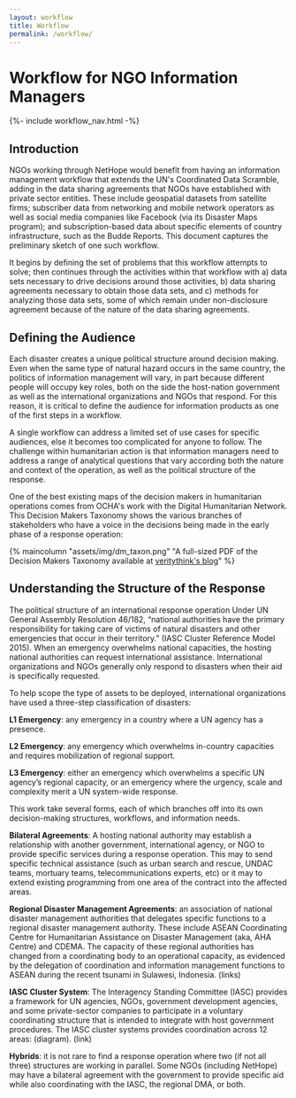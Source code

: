 ```yaml
---
layout: workflow
title: Workflow
permalink: /workflow/
---
```


# Workflow for NGO Information Managers
{%- include workflow_nav.html -%}

## Introduction

NGOs working through NetHope would benefit from having an information management workflow that extends the UN's Coordinated Data Scramble, adding in the data sharing agreements that NGOs have established with private sector entities. These include geospatial datasets from satellite firms; subscriber data from networking and mobile network operators as well as social media companies like Facebook (via its Disaster Maps program); and subscription-based data about specific elements of country infrastructure, such as the Budde Reports. This document captures the preliminary sketch of one such workflow.

It begins by defining the set of problems that this workflow attempts to solve; then continues through the activities within that workflow with a) data sets necessary to drive decisions around those activities, b) data sharing agreements necessary to obtain those data sets, and c) methods for analyzing those data sets, some of which remain under non-disclosure agreement because of the nature of the data sharing agreements.

## Defining the Audience
Each disaster creates a unique political structure around decision making. Even when the same type of natural hazard occurs in the same country, the politics of information management will vary, in part because different people will occupy key roles, both on the side the host-nation government as well as the international organizations and NGOs that respond. For this reason, it is critical to define the audience for information products as one of the first steps in a workflow. 

A single workflow can address a limited set of use cases for specific audiences, else it becomes too complicated for anyone to follow. The challenge within humanitarian action is that information managers need to address a range of analytical questions that vary according both the nature and context of the operation, as well as the political structure of the response.

One of the best existing maps of the decision makers in humanitarian operations comes from OCHA's work with the Digital Humanitarian Network. This Decision Makers Taxonomy shows the various branches of stakeholders who have a voice in the decisions being made in the early phase of a response operation:


{% maincolumn "assets/img/dm_taxon.png" "A full-sized PDF of the Decision Makers Taxonomy available at <a href='https://blog.veritythink.com/post/60157407408/these-are-the-humanitarian-decision-makers'>veritythink's blog</a>" %}

## Understanding the Structure of the Response



The political structure of an international response operation
Under UN General Assembly Resolution 46/182, “national authorities have the primary responsibility for taking care of victims of natural disasters and other emergencies that occur in their territory.” (IASC Cluster Reference Model 2015). When an emergency overwhelms national capacities, the hosting national authorities can request international assistance. International organizations and NGOs generally only respond to disasters when their aid is specifically requested.

To help scope the type of assets to be deployed, international organizations have used a three-step classification of disasters:

**L1 Emergency**: any emergency in a country where a UN agency has a presence.

**L2 Emergency**: any emergency which overwhelms in-country capacities and requires mobilization of regional support.

**L3 Emergency**: either an emergency which overwhelms a specific UN agency’s regional capacity, or an emergency where the urgency, scale and complexity merit a UN system-wide response.

This work take several forms, each of which branches off into its own decision-making structures, workflows, and information needs.

**Bilateral Agreements**: A hosting national authority may establish a relationship with another government, international agency, or NGO to provide specific services during a response operation. This may to send specific technical assistance (such as urban search and rescue, UNDAC teams, mortuary teams, telecommunications experts, etc) or it may to extend existing programming from one area of the contract into the affected areas.

**Regional Disaster Management Agreements**: an association of national disaster management authorities that delegates specific functions to a regional disaster management authority. These include ASEAN Coordinating Centre for Humanitarian Assistance on Disaster Management (aka, AHA Centre) and CDEMA. The capacity of these regional authorities has changed from a coordinating body to an operational capacity, as evidenced by the delegation of coordination and information management functions to ASEAN during the recent tsunami in Sulawesi, Indonesia. (links)

**IASC Cluster System**: The Interagency Standing Committee (IASC) provides a framework for UN agencies, NGOs, government development agencies, and some private-sector companies to participate in a voluntary coordinating structure that is intended to integrate with host government procedures. The IASC cluster systems provides coordination across 12 areas: (diagram). (link)

**Hybrids**: it is not rare to find a response operation where two (if not all three) structures are working in parallel. Some NGOs (including NetHope) may have a bilateral agreement with the government to provide specific aid while also coordinating with the IASC, the regional DMA, or both.
